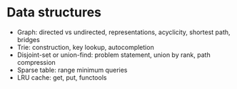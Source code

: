 # Data structures
- Graph: directed vs undirected, representations, acyclicity, shortest path, bridges
- Trie: construction, key lookup, autocompletion
- Disjoint-set or union-find: problem statement, union by rank, path compression
- Sparse table: range minimum queries
- LRU cache: get, put, functools
